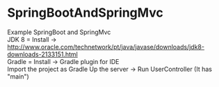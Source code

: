 # SpringBootAndSpringMvc
Example SpringBoot and SpringMvc <br>
JDK 8 = Install -> http://www.oracle.com/technetwork/pt/java/javase/downloads/jdk8-downloads-2133151.html <br>
Gradle = Install -> Gradle plugin for IDE <br>
Import the project as Gradle
Up the server -> Run UserController (It has "main")
